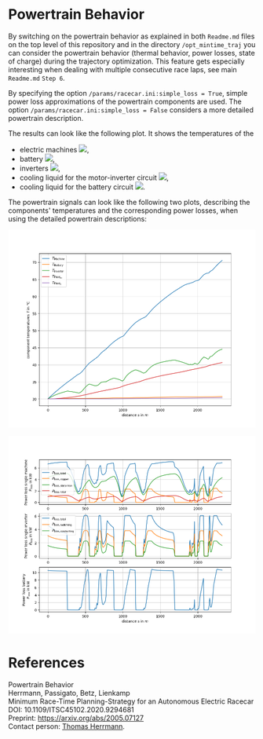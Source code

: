 # Powertrain Behavior
By switching on the powertrain behavior as explained in both `Readme.md` files on the top level of this repository and
in the directory `/opt_mintime_traj` you can consider the powertrain behavior (thermal behavior, power losses,
state of charge) during the trajectory optimization. This feature gets especially interesting when dealing with multiple
consecutive race laps, see main `Readme.md` `Step 6`.

By specifying the option `/params/racecar.ini:simple_loss = True`, simple power loss approximations of the 
powertrain components are used. The option `/params/racecar.ini:simple_loss = False` considers a more detailed 
powertrain description.

The results can look like the following plot. It shows the temperatures of the
- electric machines <img src="https://latex.codecogs.com/gif.latex?T_\mathrm{Machine}" />,
- battery <img src="https://latex.codecogs.com/gif.latex?T_\mathrm{Battery}" />,
- inverters <img src="https://latex.codecogs.com/gif.latex?T_\mathrm{Inverter}" />,
- cooling liquid for the motor-inverter circuit <img src="https://latex.codecogs.com/gif.latex?T_\mathrm{Fluid_{MI}}" />,
- cooling liquid for the battery circuit <img src="https://latex.codecogs.com/gif.latex?T_\mathrm{Fluid_{B}}" />.

The powertrain signals can look like the following two plots, describing the components' temperatures and the 
corresponding power losses, when using the detailed powertrain descriptions:

![Powertrain component temperatures whilst driving one race lap on the Berlin (Germany) Formel E track.](component_temperatures.PNG)

![Powertrain component losses whilst driving one race lap on the Berlin (Germany) Formel E track.](component_losses.PNG)

# References
Powertrain Behavior\
Herrmann, Passigato, Betz, Lienkamp\
Minimum Race-Time Planning-Strategy for an Autonomous Electric Racecar\
DOI: 10.1109/ITSC45102.2020.9294681\
Preprint: https://arxiv.org/abs/2005.07127 \
Contact person: [Thomas Herrmann](mailto:thomas.herrmann@tum.de).
